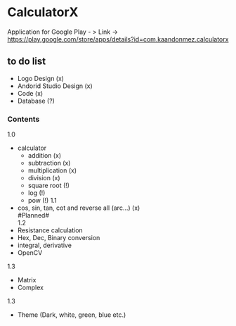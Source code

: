 # CalculatorX
Application for Google Play - > Link -> https://play.google.com/store/apps/details?id=com.kaandonmez.calculatorx


## to do list
- Logo Design (x)  
- Andorid Studio Design (x) 
- Code (x)
- Database (?)

### Contents

1.0
- calculator
  - addition (x)
  - subtraction (x) 
  - multiplication (x)
  - division (x)
  - square root (!)
  -	log (!)
  - pow (!)
 1.1
 - cos, sin, tan, cot and reverse all (arc...) (x)  
#Planned#  
1.2
- Resistance calculation
- Hex, Dec, Binary conversion
- integral, derivative
- OpenCV

1.3
- Matrix
- Complex

1.3
- Theme (Dark, white, green, blue etc.)

